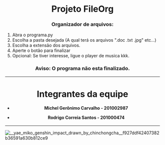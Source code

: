 <h1 align="center">Projeto FileOrg</h1>
  
  
<h3 align="center">Organizador de arquivos:</h3>
  
1. Abra o programa.py
2. Escolha a pasta desejada (A qual terá os arquivos ".doc .txt .jpg" etc...)
3. Escolha a extensão dos arquivos.
4. Aperte o botão para finalizar
5. Opcional: Se tiver interesse, ligue o player de musica kkk.

<h3 align="center">Aviso: O programa não esta finalizado.</h3>

----------------------------------------------------------------------
<h1 align="center">Integrantes da equipe</h1>
  
<h4 align="center">
  
* Michel Gerônimo Carvalho - 201002987 
* Rodrigo Correia Santos - 201000474
  
  </h4>
  
----------------------------------------------------------------------

 
 
![__yae_miko_genshin_impact_drawn_by_chinchongcha__f927ddf42407382b36591a630b812ce9](https://user-images.githubusercontent.com/93962428/187554223-969b7b58-fea6-4ad6-a3c3-55ae9630b4b8.gif)
